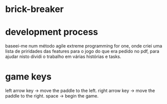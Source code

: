# brick-breaker

# development process
baseei-me num método agile extreme programming for one, onde criei uma lista de priridades das features para o jogo do que era pedido no pdf, para ajudar nisto dividi
o trabalho em várias histórias e tasks.

# game keys
left arrow key -> move the paddle to the left.
right arrow key -> move the paddle to the right.
space -> begin the game.

